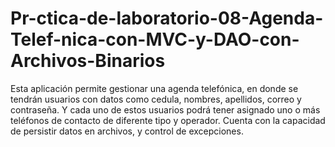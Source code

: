 # Pr-ctica-de-laboratorio-08-Agenda-Telef-nica-con-MVC-y-DAO-con-Archivos-Binarios
Esta aplicación permite gestionar una agenda telefónica,  en donde se tendrán usuarios con datos como cedula, nombres, apellidos, correo y contraseña. Y cada uno de estos usuarios podrá tener asignado uno o más teléfonos de contacto de diferente tipo y operador. Cuenta con la capacidad de persistir datos en archivos, y control de excepciones.
